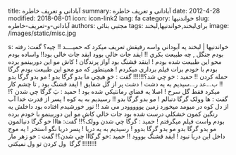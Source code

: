 title: آبادانی و تعریف خاطره
summary: آبادانی و تعریف خاطره
date: 2012-4-28
modified: 2018-08-01
icon:  icon-link2
lang: fa
category: خواندنیها
slug: آبادانی-و-تعریف-خاطره
authors: مجتبی بنائی
tags: برای‌لبخند,خواندنیها,لبخند
image: /images/static/misc.jpg

s: خواندنیها | لبخند يه آبوداني واسه رفيقش تعريف ميکرد که حميــــد !!  چيه؟  گفت: رفته بودم جنگل , چه طبيعت بکري !! ايقد جات خالي بوود ايقد جات خالي بود!! واساده بودم محو اين طبيعت شده بودم ! اينقد قشنگ بود آواز پرندگان ! کاش مو اين دوربينمو برده بودم با خودم برات فيلم برداري ميکردم ! همينطور که مو محو اين طبيعت بودم گرگا حمله کردن !!  حميد : خو چي شد؟!!!!!!  گفت : خو هيچي ما بدو گرگا بدو ! مو بدو گرگا بدو !! ب...عد ر...سيديم به يه دشت ! دشت پر از گل شقايق ! ايقد قشنگ بود , تا چشم کار ميکرد فقط گل سرخ ! اصلا يه فضاي رمانتيکي شده بود !  حميد : پَ گرگا چي شدن ؟!  گفت : ها وولک گرگا دنبالم ! مو بدو گرگا بدو !! رسيديم به يه کوه ! پسر از قدرت خدا آب از دل کوه در ميومد ميخورد زمين پووووودر مي شد !! نور خورشيدم افتاده بود داخلش يه رنگين کمون خشکلي درست شده بود جات خالي کاش مو اين دوربينمو با خودم برده بودم واست فيلم ميگرفتم !  حميد : گرگا چي شدن وولک؟!!  گفت: هااا خو گرگا دنبالمون مو بدو گرگا بدو مو بدو گرگا بدوو ! رسيديم به يه دريا ! پسر دريا نگو استخر ! يه موج داخل اين دريا نبود ! ايقد قشنگ بووود !!  حميد :خو گرگااا چي شدن؟!  گفت : خو زهر مار !!! گرگا  ول کردن تو ول نميکني!!!!!